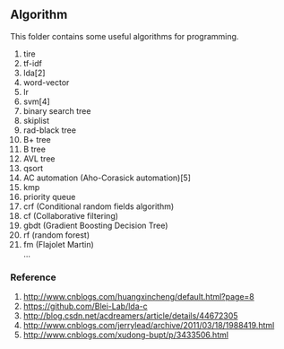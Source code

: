 Algorithm
---
This folder contains some useful algorithms for programming.

1. tire
2. tf-idf
3. lda[2]
4. word-vector
5. lr
6. svm[4]
7. binary search tree
8. skiplist
9. rad-black tree
10. B+ tree
11. B tree
12. AVL tree
13. qsort
14. AC automation (Aho-Corasick automation)[5]
15. kmp
16. priority queue
17. crf (Conditional random fields algorithm)
18. cf (Collaborative filtering)
19. gbdt (Gradient Boosting Decision Tree)
20. rf (random forest)
21. fm (Flajolet Martin)
    <br />...

### Reference
1. http://www.cnblogs.com/huangxincheng/default.html?page=8 
2. https://github.com/Blei-Lab/lda-c
3. http://blog.csdn.net/acdreamers/article/details/44672305
4. http://www.cnblogs.com/jerrylead/archive/2011/03/18/1988419.html
5. http://www.cnblogs.com/xudong-bupt/p/3433506.html

